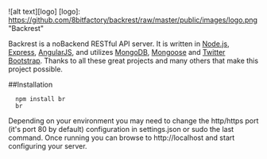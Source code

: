 ![alt text][logo]
[logo]: https://github.com/8bitfactory/backrest/raw/master/public/images/logo.png "Backrest"

Backrest is a noBackend RESTful API server.  It is written in [Node.js](http://nodejs.org/), [Express](http://expressjs.com/), [AngularJS](http://angularjs.org/), and utilizes [MongoDB](http://www.mongodb.org/), [Mongoose](http://mongoosejs.com/) and [Twitter Bootstrap](http://getbootstrap.com).  Thanks to all these great projects and many others that make this project possible.

##Installation
```
  npm install br
  br
```
Depending on your environment you may need to change the http/https port (it's port 80 by default) configuration in settings.json or sudo the last command.  Once running you can browse to http://localhost and start configuring your server.
